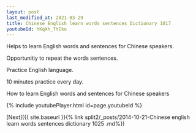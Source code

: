 ```yaml
---
layout: post
last_modified_at: 2021-03-29
title: Chinese English learn words sentences Dictionary 1017 
youtubeId: hKqXh_TtEko
---
```

 
 
Helps to learn English words and sentences for Chinese speakers.

Opportunitiy to repeat the words sentences. 

Practice English language. 
 
10 minutes practice every day. 
 
How to learn English words and sentences for Chinese speakers 
 
{% include youtubePlayer.html id=page.youtubeId %}
 
 
[Next]({{ site.baseurl }}{% link  split2/_posts/2014-10-21-Chinese english learn words sentences dictionary 1025 .md%})
 
